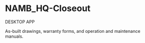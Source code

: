 # NAMB_HQ-Closeout

DESKTOP APP

As-built drawings, warranty forms, and operation and maintenance manuals.
